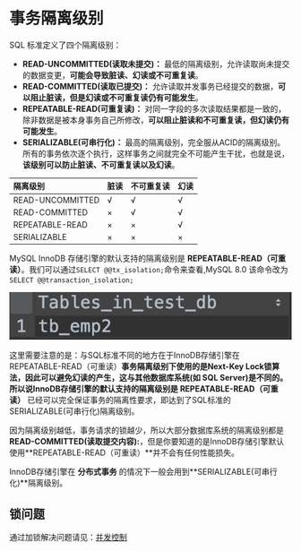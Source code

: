 # 事务隔离级别

SQL 标准定义了四个隔离级别：

* **READ-UNCOMMITTED\(读取未提交\)：** 最低的隔离级别，允许读取尚未提交的数据变更，**可能会导致脏读、幻读或不可重复读**。
* **READ-COMMITTED\(读取已提交\)：** 允许读取并发事务已经提交的数据，**可以阻止脏读，但是幻读或不可重复读仍有可能发生**。
* **REPEATABLE-READ\(可重复读\)：** 对同一字段的多次读取结果都是一致的，除非数据是被本身事务自己所修改，**可以阻止脏读和不可重复读，但幻读仍有可能发生**。
* **SERIALIZABLE\(可串行化\)：** 最高的隔离级别，完全服从ACID的隔离级别。所有的事务依次逐个执行，这样事务之间就完全不可能产生干扰，也就是说，**该级别可以防止脏读、不可重复读以及幻读**。

| 隔离级别 | 脏读 | 不可重复读 | 幻读 |
| :--- | :--- | :--- | :--- |
| READ-UNCOMMITTED | √ | √ | √ |
| READ-COMMITTED | × | √ | √ |
| REPEATABLE-READ | × | × | √ |
| SERIALIZABLE | × | × | × |

MySQL InnoDB 存储引擎的默认支持的隔离级别是 **REPEATABLE-READ（可重读）**。我们可以通过`SELECT @@tx_isolation;`命令来查看,MySQL 8.0 该命令改为`SELECT @@transaction_isolation;`

![](../../.gitbook/assets/image%20%283%29.png)

这里需要注意的是：与SQL标准不同的地方在于InnoDB存储引擎在REPEATABLE-READ（可重读）**事务隔离级别下使用的是Next-Key Lock锁算法，因此可以避免幻读的产生，这与其他数据库系统\(如 SQL Server\)是不同的。所以说InnoDB存储引擎的默认支持的隔离级别是 REPEATABLE-READ（可重读）** 已经可以完全保证事务的隔离性要求，即达到了SQL标准的SERIALIZABLE\(可串行化\)隔离级别。

因为隔离级别越低，事务请求的锁越少，所以大部分数据库系统的隔离级别都是**READ-COMMITTED\(读取提交内容\):**，但是你要知道的是InnoDB存储引擎默认使用**REPEATABLE-READ（可重读）**并不会有任何性能损失。

InnoDB存储引擎在 **分布式事务** 的情况下一般会用到**SERIALIZABLE\(可串行化\)**隔离级别。

## 锁问题

通过加锁解决问题请见：[并发控制](../../shu-ju-biao-cao-zuo/bing-fa-kong-zhi/)

